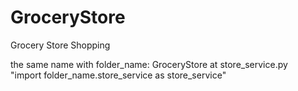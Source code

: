 # GroceryStore
Grocery Store Shopping

the same name with folder_name: GroceryStore at store_service.py <br>
"import folder_name.store_service as store_service"
